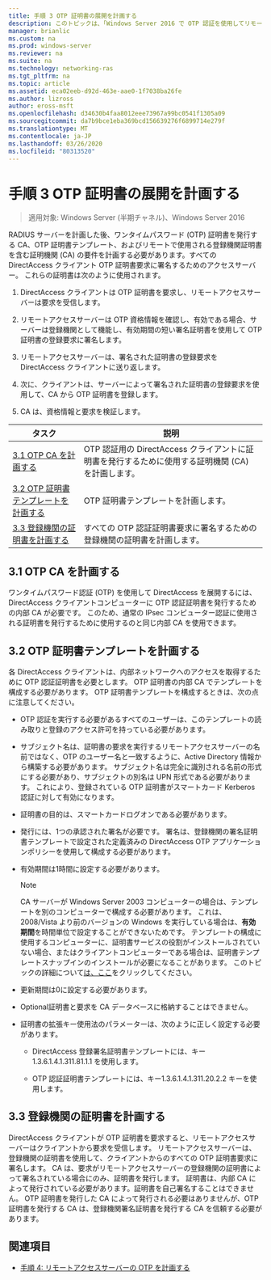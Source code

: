 ```yaml
---
title: 手順 3 OTP 証明書の展開を計画する
description: このトピックは、「Windows Server 2016 で OTP 認証を使用してリモートアクセスを展開する」の一部です。
manager: brianlic
ms.custom: na
ms.prod: windows-server
ms.reviewer: na
ms.suite: na
ms.technology: networking-ras
ms.tgt_pltfrm: na
ms.topic: article
ms.assetid: eca02eeb-d92d-463e-aae0-1f7038ba26fe
ms.author: lizross
author: eross-msft
ms.openlocfilehash: d34630b4faa8012eee73967a99bc0541f1305a09
ms.sourcegitcommit: da7b9bce1eba369bcd156639276f6899714e279f
ms.translationtype: MT
ms.contentlocale: ja-JP
ms.lasthandoff: 03/26/2020
ms.locfileid: "80313520"
---
```

# <a name="step-3-plan-otp-certificate-deployment"></a>手順 3 OTP 証明書の展開を計画する

>適用対象: Windows Server (半期チャネル)、Windows Server 2016

RADIUS サーバーを計画した後、ワンタイムパスワード (OTP) 証明書を発行する CA、OTP 証明書テンプレート、およびリモートで使用される登録機関証明書を含む証明機関 (CA) の要件を計画する必要があります。すべての DirectAccess クライアント OTP 証明書要求に署名するためのアクセスサーバー。 これらの証明書は次のように使用されます。  
  
1.  DirectAccess クライアントは OTP 証明書を要求し、リモートアクセスサーバーは要求を受信します。  
  
2.  リモートアクセスサーバーは OTP 資格情報を確認し、有効である場合、サーバーは登録機関として機能し、有効期間の短い署名証明書を使用して OTP 証明書の登録要求に署名します。  
  
3.  リモートアクセスサーバーは、署名された証明書の登録要求を DirectAccess クライアントに送り返します。  
  
4.  次に、クライアントは、サーバーによって署名された証明書の登録要求を使用して、CA から OTP 証明書を登録します。  
  
5.  CA は、資格情報と要求を検証します。  
  
|タスク|説明|  
|----|--------|  
|[3.1 OTP CA を計画する](#bkmk_3_1_CA)|OTP 認証用の DirectAccess クライアントに証明書を発行するために使用する証明機関 (CA) を計画します。|  
|[3.2 OTP 証明書テンプレートを計画する](#bkmk_3_2_OTP_Cert)|OTP 証明書テンプレートを計画します。|
|[3.3 登録機関の証明書を計画する](#bkmk_33RACert)|すべての OTP 認証証明書要求に署名するための登録機関の証明書を計画します。|

## <a name="31-plan-the-otp-ca"></a><a name="bkmk_3_1_CA"></a>3.1 OTP CA を計画する  
ワンタイムパスワード認証 (OTP) を使用して DirectAccess を展開するには、DirectAccess クライアントコンピューターに OTP 認証証明書を発行するための内部 CA が必要です。 このため、通常の IPsec コンピューター認証に使用される証明書を発行するために使用するのと同じ内部 CA を使用できます。  
  
## <a name="32-plan-the-otp-certificate-template"></a><a name="bkmk_3_2_OTP_Cert"></a>3.2 OTP 証明書テンプレートを計画する  
各 DirectAccess クライアントは、内部ネットワークへのアクセスを取得するために OTP 認証証明書を必要とします。 OTP 証明書の内部 CA でテンプレートを構成する必要があります。 OTP 証明書テンプレートを構成するときは、次の点に注意してください。  
  
-   OTP 認証を実行する必要があるすべてのユーザーは、このテンプレートの読み取りと登録のアクセス許可を持っている必要があります。  
  
-   サブジェクト名は、証明書の要求を実行するリモートアクセスサーバーの名前ではなく、OTP のユーザー名と一致するように、Active Directory 情報から構築する必要があります。 サブジェクト名は完全に識別される名前の形式にする必要があり、サブジェクトの別名は UPN 形式である必要があります。 これにより、登録されている OTP 証明書がスマートカード Kerberos 認証に対して有効になります。  
  
-   証明書の目的は、スマートカードログオンである必要があります。  
  
-   発行には、1つの承認された署名が必要です。 署名は、登録機関の署名証明書テンプレートで設定された定義済みの DirectAccess OTP アプリケーションポリシーを使用して構成する必要があります。  
  
-   有効期間は1時間に設定する必要があります。  
  
    > [!NOTE]  
    > CA サーバーが Windows Server 2003 コンピューターの場合は、テンプレートを別のコンピューターで構成する必要があります。 これは、2008/Vista より前のバージョンの Windows を実行している場合は、**有効期間**を時間単位で設定することができないためです。 テンプレートの構成に使用するコンピューターに、証明書サービスの役割がインストールされていない場合、またはクライアントコンピューターである場合は、証明書テンプレートスナップインのインストールが必要になることがあります。 このトピックの詳細について[は、ここ](https://technet.microsoft.com/library/cc732445.aspx)をクリックしてください。  
  
-   更新期間は0に設定する必要があります。  
  
-   Optional証明書と要求を CA データベースに格納することはできません。  
  
-   証明書の拡張キー使用法のパラメーターは、次のように正しく設定する必要があります。  
  
    -   DirectAccess 登録署名証明書テンプレートには、キー1.3.6.1.4.1.311.81.1.1 を使用します。  
  
    -   OTP 認証証明書テンプレートには、キー1.3.6.1.4.1.311.20.2.2 キーを使用します。  
  
## <a name="33-plan-the-registration-authority-certificate"></a><a name="bkmk_33RACert"></a>3.3 登録機関の証明書を計画する  
DirectAccess クライアントが OTP 証明書を要求すると、リモートアクセスサーバーはクライアントから要求を受信します。 リモートアクセスサーバーは、登録機関の証明書を使用して、クライアントからのすべての OTP 証明書要求に署名します。 CA は、要求がリモートアクセスサーバーの登録機関の証明書によって署名されている場合にのみ、証明書を発行します。 証明書は、内部 CA によって発行されている必要があります。証明書を自己署名することはできません。 OTP 証明書を発行した CA によって発行される必要はありませんが、OTP 証明書を発行する CA は、登録機関署名証明書を発行する CA を信頼する必要があります。  
  
## <a name="see-also"></a><a name="BKMK_Links"></a>関連項目  
  
-   [手順 4: リモートアクセスサーバーの OTP を計画する](Step-4-Plan-for-OTP-on-the-Remote-Access-Server.md)  
  


